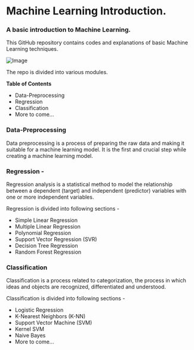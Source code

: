 # Machine Learning Introduction.
### A basic introduction to Machine Learning.
This GitHub repository contains codes and explanations of basic Machine Learning techniques.

![Image](https://miro.medium.com/max/1280/1*cG6U1qstYDijh9bPL42e-Q.jpeg)

The repo is divided into various modules.

**Table of Contents**
- Data-Preprocessing
- Regression
- Classification
- More to come...

### Data-Preprocessing
Data preprocessing is a process of preparing the raw data and making it suitable for a machine learning model. It is the first and crucial step while creating a machine learning model.

### Regression -
Regression analysis is a statistical method to model the relationship between a dependent (target) and independent (predictor) variables with one or more independent variables.

Regression is divided into following sections -
- Simple Linear Regression
- Multiple Linear Regression
- Polynomial Regression
- Support Vector Regression (SVR)
- Decision Tree Regression
- Random Forest Regression

### Classification
Classification is a process related to categorization, the process in which ideas and objects are recognized, differentiated and understood.

Classification is divided into following sections -
- Logistic Regression
- K-Nearest Neighbors (K-NN)
- Support Vector Machine (SVM)
- Kernel SVM
- Naive Bayes
- More to come...
